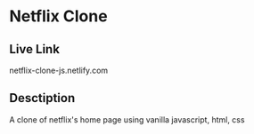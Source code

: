 # Netflix Clone

## Live Link
netflix-clone-js.netlify.com

## Desctiption
A clone of netflix's home page using vanilla javascript, html, css

